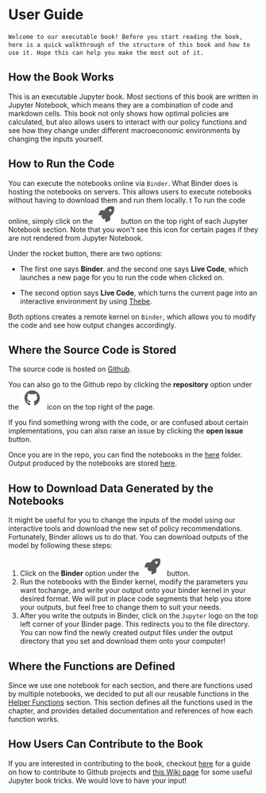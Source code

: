 # User Guide

```{Welcome!}
Welcome to our executable book! Before you start reading the book, here is a quick walkthrough of the structure of this book and how to use it. Hope this can help you make the most out of it.
```

## How the Book Works

This is an executable Jupyter book. Most sections of this book are written in Jupyter Notebook, which means they are a combination of code and markdown cells. This book not only shows how optimal policies are calculated, but also allows users to interact with our policy functions and see how they change under different macroeconomic environments by changing the inputs yourself.

## How to Run the Code

You can execute the notebooks online via `Binder`. What Binder does is hosting the notebooks on servers. This allows users to execute notebooks without having to download them and run them locally. 
t
To run the code online, simply click on the ![rocket](../images/rocket_logo.png) button on the top right of each Jupyter Notebook section. Note that you won't see this icon for certain pages if they are not rendered from Jupyter Notebook.

Under the rocket button, there are two options:

- The first one says **Binder**. and the second one says **Live Code**, which launches a new page for you to run the code when clicked on.

- The second option says **Live Code**, which turns the current page into an interactive environment by using [Thebe](https://thebe.readthedocs.io/en/latest/).

Both options creates a remote kernel on `Binder`, which allows you to modify the code and see how output changes accordingly. 

## Where the Source Code is Stored

The source code is hosted on [Github](https://github.com/pascalmichaillat/public-expenditure). 

You can also go to the Github repo by clicking the **repository** option  under the ![github](../images/github_logo.png) icon on the top right of the page. 

If you find something wrong with the code, or are confused about certain implementations, you can also raise an issue by clicking the **open issue** button. 

Once you are in the repo, you can find the notebooks in the [here](../notebooks) folder. Output produced by the notebooks are stored [here](../notebooks/output/).

## How to Download Data Generated by the Notebooks

It might be useful for you to change the inputs of the model using our interactive tools and download the new set of policy recommendations. Fortunately, Binder allows us to do that. You can download outputs of the model by following these steps: 

1. Click on the **Binder** option  under the ![rocket](../images/rocket_logo.png) button. 
1. Run the notebooks with the Binder kernel, modify the parameters you want tochange, and write your output onto your binder kernel in your desired format. We will put in place code segments that help you store your outputs, but feel free to change them to suit your needs. 
1. After you write the outputs in Binder, click on the `Jupyter` logo on the top left corner of your Binder page. This redirects you to the file directory. You can now find the newly created output files under the output directory that you set and download them onto your computer!

## Where the Functions are Defined

Since we use one notebook for each section, and there are functions used by multiple notebooks, we decided to put all our reusable functions in the [Helper Functions](../notebooks/helpers) section. This section defines all the functions used in the chapter, and provides detailed documentation and references of how each function works. 

## How Users Can Contribute to the Book

If you are interested in contributing to the book, checkout [here](https://github.com/MarcDiethelm/contributing/blob/master/README.md) for a guide on how to contribute to Github projects and [this Wiki page](https://github.com/pascalmichaillat/public-expenditure/wiki/Jupyter-Book-Work-Flow-and-Tricks) for some useful Jupyter book tricks. We would love to have your input!